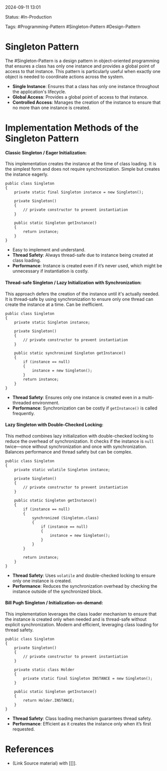 
2024-09-11 13:01

Status: #In-Production

Tags: #Programming-Pattern #Singleton-Pattern #Design-Pattern 

# Singleton Pattern

The #Singleton-Pattern is a design pattern in object-oriented programming that ensures a class has only one instance and provides a global point of access to that instance. This pattern is particularly useful when exactly one object is needed to coordinate actions across the system.

- **Single Instance**: Ensures that a class has only one instance throughout the application's lifecycle.
- **Global Access**: Provides a global point of access to that instance.
- **Controlled Access**: Manages the creation of the instance to ensure that no more than one instance is created.

# Implementation Methods of the Singleton Pattern

#### Classic Singleton / Eager Initialization:

This implementation creates the instance at the time of class loading. It is the simplest form and does not require synchronization. Simple but creates the instance eagerly.

```
public class Singleton
{
    private static final Singleton instance = new Singleton();

    private Singleton()
    {
        // private constructor to prevent instantiation
    }

    public static Singleton getInstance()
    {
        return instance;
    }
}
```

- Easy to implement and understand.
- **Thread Safety**: Always thread-safe due to instance being created at class loading.
- **Performance**: Instance is created even if it’s never used, which might be unnecessary if instantiation is costly.

#### Thread-safe Singleton / Lazy Initialization with Synchronization:

This approach defers the creation of the instance until it's actually needed. It is thread-safe by using synchronization to ensure only one thread can create the instance at a time.
Can be inefficient.

```
public class Singleton
{
    private static Singleton instance;

    private Singleton()
    {
        // private constructor to prevent instantiation
    }

    public static synchronized Singleton getInstance()
    {
        if (instance == null)
        {
            instance = new Singleton();
        }
        return instance;
    }
}
```

- **Thread Safety**: Ensures only one instance is created even in a multi-threaded environment.
- **Performance**: Synchronization can be costly if `getInstance()` is called frequently.

#### Lazy Singleton with Double-Checked Locking:

This method combines lazy initialization with double-checked locking to reduce the overhead of synchronization. It checks if the instance is `null` twice—once without synchronization and once with synchronization. Balances performance and thread safety but can be complex.

```
public class Singleton
{
    private static volatile Singleton instance;

    private Singleton()
    {
        // private constructor to prevent instantiation
    }

    public static Singleton getInstance()
    {
        if (instance == null)
        {
            synchronized (Singleton.class)
            {
                if (instance == null)
                {
                    instance = new Singleton();
                }
            }
        }
        
        return instance;
    }
}
```

- **Thread Safety**: Uses `volatile` and double-checked locking to ensure only one instance is created.
- **Performance**: Reduces the synchronization overhead by checking the instance outside of the synchronized block.

#### Bill Pugh Singleton / Initialization-on-demand:

This implementation leverages the class loader mechanism to ensure that the instance is created only when needed and is thread-safe without explicit synchronization.
Modern and efficient, leveraging class loading for thread safety.

```
public class Singleton
{
    private Singleton()
    {
        // private constructor to prevent instantiation
    }

    private static class Holder
    {
        private static final Singleton INSTANCE = new Singleton();
    }

    public static Singleton getInstance()
    {
        return Holder.INSTANCE;
    }
}
```

- **Thread Safety**: Class loading mechanism guarantees thread safety.
- **Performance**: Efficient as it creates the instance only when it’s first requested.


# References

- (Link Source material) with [[]].
